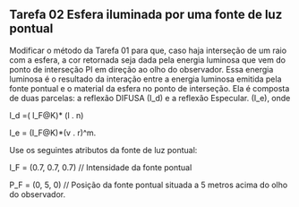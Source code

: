 ## Tarefa 02 Esfera iluminada por uma fonte de luz pontual

Modificar o método da Tarefa 01 para que, caso haja interseção de um raio com a esfera, a cor retornada seja dada pela energia luminosa que vem do ponto de interseção PI em direção ao olho do observador.  Essa energia luminosa é o resultado da interação entre a energia luminosa emitida pela fonte pontual e o material da esfera no ponto de interseção. 
Ela é composta de duas parcelas: a reflexão DIFUSA (I_d) e a reflexão Especular. (I_e), onde

I_d =( I_F@K)* (l . n)

I_e = (I_F@K)*(v . r)^m.

Use os seguintes atributos da fonte de luz pontual:

I_F = (0.7, 0.7, 0.7)  // Intensidade da fonte pontual

P_F = (0, 5, 0)   // Posição da fonte pontual situada a 5 metros acima do olho do observador.
